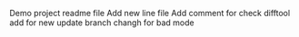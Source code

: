 Demo project readme file
Add new line file
Add comment for check difftool
add for new update branch
changh for bad mode